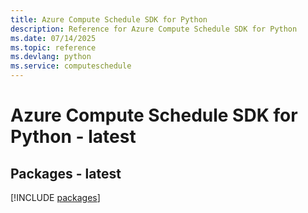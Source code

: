 ```yaml
---
title: Azure Compute Schedule SDK for Python
description: Reference for Azure Compute Schedule SDK for Python
ms.date: 07/14/2025
ms.topic: reference
ms.devlang: python
ms.service: computeschedule
---
```

# Azure Compute Schedule SDK for Python - latest
## Packages - latest
[!INCLUDE [packages](compute-schedule-index.md)]
